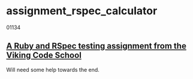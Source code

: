 # assignment_rspec_calculator

01134

[A Ruby and RSpec testing assignment from the Viking Code School](http://www.vikingcodeschool.com)
----------------------

Will need some help towards the end. 
